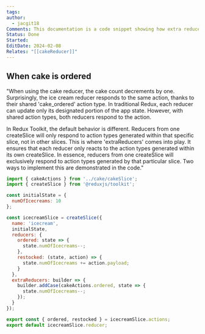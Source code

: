 ```yaml
---
tags: 
author:
  - jacgit18
Comments: This documentation is a code snippet showing how extra reducers work.
Status: Done
Started: 
EditDate: 2024-02-08
Relates: "[[cakeReducer]]"
---
```

## When cake is ordered

"When using the cake reducer, the cake count decrements by one. Surprisingly, the ice cream reducer responds to the same action, thanks to their shared 'cake_ordered' action type. In traditional Redux, each reducer can update only its designated portion of the app state. However, with shared action types, both reducers respond to the action.

In Redux Toolkit, the default behavior is different. Reducers from one createSlice will only respond to action types generated within that specific slice, not in other slices. This is where 'extraReducers' comes into play. It ensures that each reducer only reacts to the action types generated within its own createSlice. In essence, reducers from one createSlice will exclusively respond to action types generated by that particular slice. Two ways to implement this are demonstrated in the code."


```jsx
import { cakeActions } from '../cake/cakeSlice';
import { createSlice } from '@reduxjs/toolkit';

const initialState = {
  numOfIcecreams: 10
};

const icecreamSlice = createSlice({
  name: 'icecream',
  initialState,
  reducers: {
    ordered: state => {
      state.numOfIcecreams--;
    },
    restocked: (state, action) => {
      state.numOfIcecreams += action.payload;
    }
  },
  extraReducers: builder => {
    builder.addCase(cakeActions.ordered, state => {
      state.numOfIcecreams--;
    });
  }
});

export const { ordered, restocked } = icecreamSlice.actions;
export default icecreamSlice.reducer;
```

